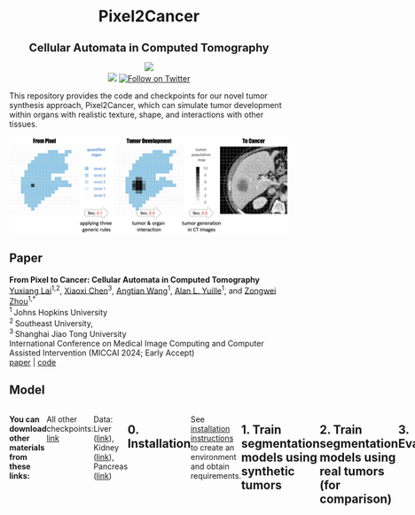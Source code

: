 <h1 align="center">Pixel2Cancer</h1>
<h3 align="center" style="font-size: 20px; margin-bottom: 4px">Cellular Automata in Computed Tomography</h3>
<p align="center">
    <a href='https://www.cs.jhu.edu/~alanlab/Pubs24/lai2024pixel.pdf'><img src='https://img.shields.io/badge/Paper-PDF-purple'></a> 
    <br/>
    <a href="https://github.com/MrGiovanni/Pixel2Cancer"><img src="https://img.shields.io/github/stars/MrGiovanni/Pixel2Cancer?style=social" /></a>
    <a href="https://twitter.com/bodymaps317"><img src="https://img.shields.io/twitter/follow/BodyMaps" alt="Follow on Twitter" /></a>
</p>

This repository provides the code and checkpoints for our novel tumor synthesis approach, Pixel2Cancer, which can simulate tumor development within organs with realistic texture, shape, and interactions with other tissues.


![Simulation of Tumor Growth](Figure/fig_pixel2cancer.png)
## Paper

<b>From Pixel to Cancer: Cellular Automata in Computed Tomography</b> <br/>
[Yuxiang Lai](https://scholar.google.com/citations?hl=en&user=0hFskFkAAAAJ)<sup>1,2</sup>, [Xiaoxi Chen](https://scholar.google.com/citations?hl=en&user=FQ53_nAAAAAJ)<sup>3</sup>, [Angtian Wang](https://scholar.google.com/citations?user=YR7re-cAAAAJ&hl=en&oi=ao)<sup>1</sup>, [Alan L. Yuille](https://www.cs.jhu.edu/~ayuille/)<sup>1</sup>, and [Zongwei Zhou](https://www.zongweiz.com/)<sup>1,*</sup> <br/>
<sup>1 </sup>Johns Hopkins University  <br/>
<sup>2 </sup>Southeast University,  <br/>
<sup>3 </sup>Shanghai Jiao Tong University  <br/>
International Conference on Medical Image Computing and Computer Assisted Intervention (MICCAI 2024; Early Accept) <br/>
[paper](https://www.cs.jhu.edu/~alanlab/Pubs24/lai2024pixel.pdf) | [code](https://github.com/MrGiovanni/Pixel2Cancer/tree/main)

## Model
<div style="display:flex; justify-content:space-between;">

| Organ | Tumor | Model               | Pre-trained? | Download |          
|-------     |-------|---------------------|--------------|----------|
| liver | real  | unet                | no           | [link](https://huggingface.co/MrGiovanni/Pixel2Cancer/tree/main/liver/real/real.liver.no_pretrain.unet) |
| liver | real  | swin_unetrv2_base  | no           | [link](https://huggingface.co/MrGiovanni/Pixel2Cancer/tree/main/liver/real/real.liver.no_pretrain.swin_unetrv2_base) |
| liver | synt  | unet                | no           | [link](https://huggingface.co/MrGiovanni/Pixel2Cancer/tree/main/liver/synt/synt.liver.no_pretrain.unet) |
| liver | synt  | swin_unetrv2_base  | no           | [link](https://huggingface.co/MrGiovanni/Pixel2Cancer/tree/main/liver/synt/synt.liver.no_pretrain.swin_unetrv2_base) |
| pancreas | real  | unet                | no           | [link](https://huggingface.co/MrGiovanni/Pixel2Cancer/tree/main/pancreas/real/real.pancreas.no_pretrain.unet) |
| pancreas | real  | swin_unetrv2_base  | no           | [link](https://huggingface.co/MrGiovanni/Pixel2Cancer/tree/main/pancreas/real/real.pancreas.no_pretrain.swin_unetrv2_base) |
| pancreas | synt  | unet                | no           | [link](https://huggingface.co/MrGiovanni/Pixel2Cancer/tree/main/pancreas/synt/synt.pancreas.no_pretrain.unet) |
| pancreas | synt  | swin_unetrv2_base  | no           | [link](https://huggingface.co/MrGiovanni/Pixel2Cancer/tree/main/pancreas/synt/synt.pancreas.no_pretrain.swin_unetrv2_base) |
| kidney | real  | unet                | no           | [link](https://huggingface.co/MrGiovanni/Pixel2Cancer/tree/main/kidney/real/real.kidney.no_pretrain.unet) |
| kidney | real  | swin_unetrv2_base  | no           | [link](https://huggingface.co/MrGiovanni/Pixel2Cancer/tree/main/kidney/real/real.kidney.no_pretrain.swin_unetrv2_base) |
| kidney | synt  | unet                | no           | [link](https://huggingface.co/MrGiovanni/Pixel2Cancer/tree/main/kidney/synt/synt.kidney.no_pretrain.unet) |
| kidney | synt  | swin_unetrv2_base  | no           | [link](https://huggingface.co/MrGiovanni/Pixel2Cancer/tree/main/kidney/synt/synt.kidney.no_pretrain.swin_unetrv2_base) |

**You can download other materials from these links:**

All other checkpoints: [link](https://huggingface.co/MrGiovanni/Pixel2Cancer/tree/main)

Data: Liver ([link](https://www.dropbox.com/scl/fi/ulok1xpk5e6nzicfipqxd/04_LiTS.tar.gz?rlkey=amo7x516if5m85x13q2iddgpj&dl=0)), Kidney ([link](https://www.dropbox.com/scl/fi/i7gzoocjnxyrqiavwuwp1/05_KiTS.tar.gz?rlkey=02mxa8f9sabcpe1858ww9580o&dl=0)), Pancreas ([link](https://www.dropbox.com/scl/fi/p35mz72vnvc01epdhr95r/Task07_Pancreas.tar.gz?rlkey=9z6grnqt6dpmh5yzz299g3wqx&dl=0))




## 0. Installation

```bash
git clone https://github.com/MrGiovanni/Pixel2Cancer.git
cd Pixel2Cancer/
# download pre-trained models
wget https://github.com/Project-MONAI/MONAI-extra-test-data/releases/download/0.8.1/model_swinvit.pt
```

See [installation instructions](INSTALL.md) to create an environment and obtain requirements.



## 1. Train segmentation models using synthetic tumors

```bash
datapath=/mnt/zzhou82/PublicAbdominalData/

# UNET (no.pretrain)
CUDA_VISIBLE_DEVICES=0,1,2,3 python -W ignore main.py --optim_lr=4e-4 --batch_size=2 --lrschedule=warmup_cosine --optim_name=adamw --model_name=unet --val_every=200 --max_epochs=2000 --save_checkpoint --workers=0 --noamp --distributed --dist-url=tcp://127.0.0.1:12235 --cache_num=200 --val_overlap=0.5 --syn --logdir="runs/synt.no_pretrain.unet" --train_dir $datapath --val_dir $datapath --json_dir datafolds/healthy.json

# Swin-UNETR-Base (pretrain)
CUDA_VISIBLE_DEVICES=0,1,2,3 python -W ignore main.py --optim_lr=4e-4 --batch_size=2 --lrschedule=warmup_cosine --optim_name=adamw --model_name=swin_unetrv2 --swin_type=base --val_every=200 --max_epochs=2000 --save_checkpoint --workers=0 --noamp --distributed --dist-url=tcp://127.0.0.1:12231 --cache_num=200 --val_overlap=0.5 --syn --logdir="runs/synt.pretrain.swin_unetrv2_base" --train_dir $datapath --val_dir $datapath --json_dir datafolds/healthy.json --use_pretrained

# Swin-UNETR-Base (no.pretrain)
CUDA_VISIBLE_DEVICES=0,1,2,3 python -W ignore main.py --optim_lr=4e-4 --batch_size=2 --lrschedule=warmup_cosine --optim_name=adamw --model_name=swin_unetrv2 --swin_type=base --val_every=200 --max_epochs=2000 --save_checkpoint --workers=0 --noamp --distributed --dist-url=tcp://127.0.0.1:12231 --cache_num=200 --val_overlap=0.5 --syn --logdir="runs/synt.no_pretrain.swin_unetrv2_base" --train_dir $datapath --val_dir $datapath --json_dir datafolds/healthy.json

# Swin-UNETR-Small (no.pretrain)
CUDA_VISIBLE_DEVICES=0,1,2,3 python -W ignore main.py --optim_lr=4e-4 --batch_size=2 --lrschedule=warmup_cosine --optim_name=adamw --model_name=swin_unetrv2 --swin_type=small --val_every=200 --max_epochs=2000 --save_checkpoint --workers=0 --noamp --distributed --dist-url=tcp://127.0.0.1:12233 --cache_num=200 --val_overlap=0.5 --syn --logdir="runs/synt.no_pretrain.swin_unetrv2_small" --train_dir $datapath --val_dir $datapath --json_dir datafolds/healthy.json

# Swin-UNETR-Tiny (no.pretrain)
CUDA_VISIBLE_DEVICES=0,1,2,3 python -W ignore main.py --optim_lr=4e-4 --batch_size=2 --lrschedule=warmup_cosine --optim_name=adamw --model_name=swin_unetrv2 --swin_type=tiny --val_every=200 --max_epochs=2000 --save_checkpoint --workers=0 --noamp --distributed --dist-url=tcp://127.0.0.1:12234 --cache_num=200 --val_overlap=0.5 --syn --logdir="runs/synt.no_pretrain.swin_unetrv2_tiny" --train_dir $datapath --val_dir $datapath --json_dir datafolds/healthy.json
```

## 2. Train segmentation models using real tumors (for comparison)
```bash
datapath=/mnt/zzhou82/PublicAbdominalData/

# UNET (no.pretrain)
CUDA_VISIBLE_DEVICES=0,1,2,3 python -W ignore -W ignore main.py --optim_lr=4e-4 --batch_size=2 --lrschedule=warmup_cosine --optim_name=adamw --model_name=unet --val_every=200 --val_overlap=0.5 --max_epochs=2000 --save_checkpoint --workers=2 --noamp --distributed --dist-url=tcp://127.0.0.1:12235 --cache_num=200 --logdir="runs/real.no_pretrain.unet" --train_dir $datapath --val_dir $datapath --json_dir datafolds/lits.json

# Swin-UNETR-Base (pretrain)
CUDA_VISIBLE_DEVICES=0,1,2,3 python -W ignore -W ignore main.py --optim_lr=4e-4 --batch_size=2 --lrschedule=warmup_cosine --optim_name=adamw --model_name=swin_unetrv2 --swin_type=base --val_every=200 --val_overlap=0.5 --max_epochs=2000 --save_checkpoint --workers=2 --noamp --distributed --dist-url=tcp://127.0.0.1:12231 --cache_num=200 --logdir="runs/real.pretrain.swin_unetrv2_base" --train_dir $datapath --val_dir $datapath --json_dir datafolds/lits.json --use_pretrained

# Swin-UNETR-Base (no.pretrain)
CUDA_VISIBLE_DEVICES=0,1,2,3 python -W ignore -W ignore main.py --optim_lr=4e-4 --batch_size=2 --lrschedule=warmup_cosine --optim_name=adamw --model_name=swin_unetrv2 --swin_type=base --val_every=200 --val_overlap=0.5 --max_epochs=2000 --save_checkpoint --workers=2 --noamp --distributed --dist-url=tcp://127.0.0.1:12232 --cache_num=200 --logdir="runs/real.no_pretrain.swin_unetrv2_base" --train_dir $datapath --val_dir $datapath --json_dir datafolds/lits.json

# Swin-UNETR-Small (no.pretrain)
CUDA_VISIBLE_DEVICES=0,1,2,3 python -W ignore -W ignore main.py --optim_lr=4e-4 --batch_size=2 --lrschedule=warmup_cosine --optim_name=adamw --model_name=swin_unetrv2 --swin_type=small --val_every=200 --val_overlap=0.5 --max_epochs=2000 --save_checkpoint --workers=2 --noamp --distributed --dist-url=tcp://127.0.0.1:12233 --cache_num=200 --logdir="runs/real.no_pretrain.swin_unetrv2_small" --train_dir $datapath --val_dir $datapath --json_dir datafolds/lits.json

# Swin-UNETR-Tiny (no.pretrain)
CUDA_VISIBLE_DEVICES=0,1,2,3 python -W ignore -W ignore main.py --optim_lr=4e-4 --batch_size=2 --lrschedule=warmup_cosine --optim_name=adamw --model_name=swin_unetrv2 --swin_type=tiny --val_every=200 --val_overlap=0.5 --max_epochs=2000 --save_checkpoint --workers=2 --noamp --distributed --dist-url=tcp://127.0.0.1:12234 --cache_num=200 --logdir="runs/real.no_pretrain.swin_unetrv2_tiny" --train_dir $datapath --val_dir $datapath --json_dir datafolds/lits.json
```
## 3. Evaluation

#### AI model trained by synthetic tumors
```bash
datapath=/mnt/zzhou82/PublicAbdominalData/

# UNET (no.pretrain)
CUDA_VISIBLE_DEVICES=0 python -W ignore validation.py --model=unet --val_overlap=0.75 --val_dir $datapath --json_dir datafolds/lits.json --log_dir runs/synt.no_pretrain.unet --save_dir out
# Swin-UNETR-Base (pretrain)
CUDA_VISIBLE_DEVICES=0 python -W ignore validation.py --model=swin_unetrv2 --swin_type=base --val_overlap=0.75 --val_dir $datapath --json_dir datafolds/lits.json --log_dir runs/synt.pretrain.swin_unetrv2_base --save_dir out
# Swin-UNETR-Base (no.pretrain)
CUDA_VISIBLE_DEVICES=0 python -W ignore validation.py --model=swin_unetrv2 --swin_type=base --val_overlap=0.75 --val_dir $datapath --json_dir datafolds/lits.json --log_dir runs/synt.no_pretrain.swin_unetrv2_base --save_dir out
# Swin-UNETR-Small (no.pretrain)
CUDA_VISIBLE_DEVICES=0 python -W ignore validation.py --model=swin_unetrv2 --swin_type=small --val_overlap=0.75 --val_dir $datapath --json_dir datafolds/lits.json --log_dir runs/synt.no_pretrain.swin_unetrv2_small --save_dir out
# Swin-UNETR-Tiny (no.pretrain)
CUDA_VISIBLE_DEVICES=0 python -W ignore validation.py --model=swin_unetrv2 --swin_type=tiny --val_overlap=0.75 --val_dir $datapath --json_dir datafolds/lits.json --log_dir runs/synt.no_pretrain.swin_unetrv2_tiny --save_dir out
```

#### AI model trained by real tumors
```bash
datapath=/mnt/zzhou82/PublicAbdominalData/

# UNET (no.pretrain)
CUDA_VISIBLE_DEVICES=0 python -W ignore validation.py --model=unet --val_overlap=0.75 --val_dir $datapath --json_dir datafolds/lits.json --log_dir runs/real.no_pretrain.unet --save_dir out
# Swin-UNETR-Base (pretrain)
CUDA_VISIBLE_DEVICES=0 python -W ignore validation.py --model=swin_unetrv2 --swin_type=base --val_overlap=0.75 --val_dir $datapath --json_dir datafolds/lits.json --log_dir runs/real.pretrain.swin_unetrv2_base --save_dir out
# Swin-UNETR-Base (no.pretrain)
CUDA_VISIBLE_DEVICES=0 python -W ignore validation.py --model=swin_unetrv2 --swin_type=base --val_overlap=0.75 --val_dir $datapath --json_dir datafolds/lits.json --log_dir runs/real.no_pretrain.swin_unetrv2_base --save_dir out
# Swin-UNETR-Small (no.pretrain)
CUDA_VISIBLE_DEVICES=0 python -W ignore validation.py --model=swin_unetrv2 --swin_type=small --val_overlap=0.75 --val_dir $datapath --json_dir datafolds/lits.json --log_dir runs/real.no_pretrain.swin_unetrv2_small --save_dir out
# Swin-UNETR-Tiny (no.pretrain)
CUDA_VISIBLE_DEVICES=0 python -W ignore validation.py --model=swin_unetrv2 --swin_type=tiny --val_overlap=0.75 --val_dir $datapath --json_dir datafolds/lits.json --log_dir runs/real.no_pretrain.swin_unetrv2_tiny --save_dir out
```

## Data Setting
#### Train on 9k data of AbdominalAtlas1.1:
The release of AbdomenAtlas 1.0 can be found at [https://huggingface.co/datasets/AbdomenAtlas/AbdomenAtlas_1.0_Mini](https://huggingface.co/datasets/AbdomenAtlas/AbdomenAtlas_1.0_Mini)
```bash
# AbdominalAtlas1.1 training data list
# Liver 
--json_dir /datafolds/Bodymap/Atlas9k_liver/Atlas9k_liver_fold0.json
--json_dir /datafolds/Bodymap/Atlas9k_liver/Atlas9k_liver_fold1.json
--json_dir /datafolds/Bodymap/Atlas9k_liver/Atlas9k_liver_fold2.json
--json_dir /datafolds/Bodymap/Atlas9k_liver/Atlas9k_liver_fold3.json
--json_dir /datafolds/Bodymap/Atlas9k_liver/Atlas9k_liver_fold4.json
#Pancreas
--json_dir /datafolds/Bodymap/Atlas9k_liver/Atlas9k_pancreas_fold0.json
--json_dir /datafolds/Bodymap/Atlas9k_liver/Atlas9k_pancreas_fold1.json
--json_dir /datafolds/Bodymap/Atlas9k_liver/Atlas9k_pancreas_fold2.json
--json_dir /datafolds/Bodymap/Atlas9k_liver/Atlas9k_pancreas_fold3.json
--json_dir /datafolds/Bodymap/Atlas9k_liver/Atlas9k_pancreas_fold4.json
#Kidney
--json_dir /datafolds/Bodymap/Atlas9k_liver/Atlas9k_kidney_fold0.json
--json_dir /datafolds/Bodymap/Atlas9k_liver/Atlas9k_kidney_fold1.json
--json_dir /datafolds/Bodymap/Atlas9k_liver/Atlas9k_kidney_fold2.json
--json_dir /datafolds/Bodymap/Atlas9k_liver/Atlas9k_kidney_fold3.json
--json_dir /datafolds/Bodymap/Atlas9k_liver/Atlas9k_kidney_fold4.json
```

#### Train on public data & Intern experiments:

```bash
# Public training data list
# Liver
--json_dir /datafolds/5_fold/liver/liver_tumor_0.json
--json_dir /datafolds/5_fold/liver/liver_tumor_1.json
--json_dir /datafolds/5_fold/liver/liver_tumor_2.json
--json_dir /datafolds/5_fold/liver/liver_tumor_3.json
--json_dir /datafolds/5_fold/liver/liver_tumor_4.json
# Pancreas
--json_dir /datafolds/5_fold/pancreas/pancreas_tumor_0.json
--json_dir /datafolds/5_fold/pancreas/pancreas_tumor_1.json
--json_dir /datafolds/5_fold/pancreas/pancreas_tumor_2.json
--json_dir /datafolds/5_fold/pancreas/pancreas_tumor_3.json
--json_dir /datafolds/5_fold/pancreas/pancreas_tumor_4.json
# Kidney
--json_dir /datafolds/5_fold/kidney/kidney_tumor_0.json
--json_dir /datafolds/5_fold/kidney/kidney_tumor_1.json
--json_dir /datafolds/5_fold/kidney/kidney_tumor_2.json
--json_dir /datafolds/5_fold/kidney/kidney_tumor_3.json
--json_dir /datafolds/5_fold/kidney/kidney_tumor_4.json
```



## Acknowledgement

This work was supported by the Lustgarten Foundation for Pancreatic Cancer Research and the McGovern Foundation. The segmentation backbone is based on [Swin UNETR](https://github.com/Project-MONAI/tutorials/blob/main/3d_segmentation/swin_unetr_btcv_segmentation_3d.ipynb); we appreciate the effort of the [MONAI Team](https://monai.io/) to provide and maintain open-source code to the community.
